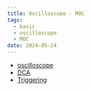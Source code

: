 ```yaml
---
title: Oscilloscope - MOC
tags:
  - basic
  - oscilloscope
  - MOC
date: 2024-05-24
---
```

* [oscilloscope](signal/hardware/oscilloscope/oscilloscope.md)
* [DCA](signal/hardware/oscilloscope/DCA.md)
* [Triggering](signal/hardware/oscilloscope/triggering.md)